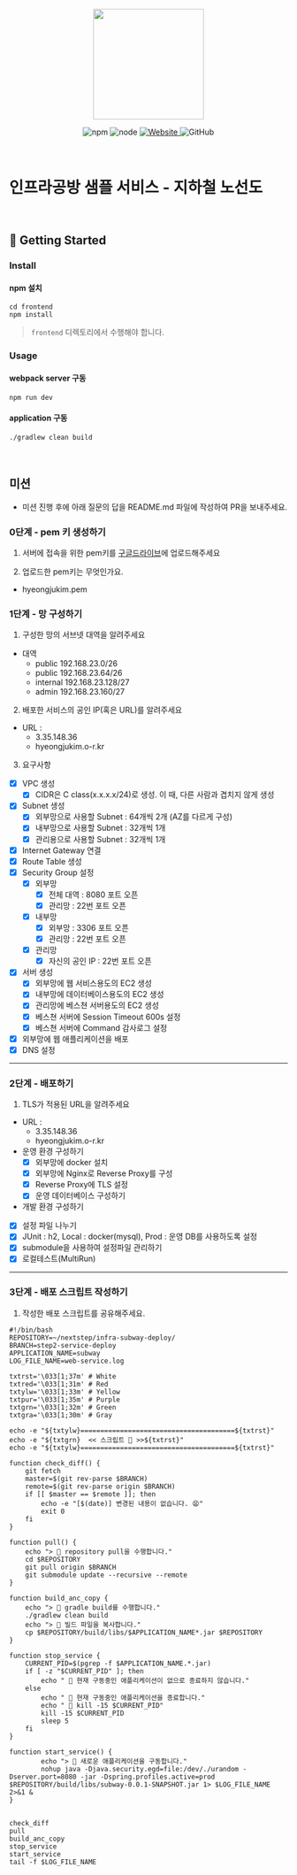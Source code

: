 <p align="center">
    <img width="200px;" src="https://raw.githubusercontent.com/woowacourse/atdd-subway-admin-frontend/master/images/main_logo.png"/>
</p>
<p align="center">
  <img alt="npm" src="https://img.shields.io/badge/npm-%3E%3D%205.5.0-blue">
  <img alt="node" src="https://img.shields.io/badge/node-%3E%3D%209.3.0-blue">
  <a href="https://edu.nextstep.camp/c/R89PYi5H" alt="nextstep atdd">
    <img alt="Website" src="https://img.shields.io/website?url=https%3A%2F%2Fedu.nextstep.camp%2Fc%2FR89PYi5H">
  </a>
  <img alt="GitHub" src="https://img.shields.io/github/license/next-step/atdd-subway-service">
</p>

<br>

# 인프라공방 샘플 서비스 - 지하철 노선도

<br>

## 🚀 Getting Started

### Install
#### npm 설치
```
cd frontend
npm install
```
> `frontend` 디렉토리에서 수행해야 합니다.

### Usage
#### webpack server 구동
```
npm run dev
```
#### application 구동
```
./gradlew clean build
```
<br>

## 미션

* 미션 진행 후에 아래 질문의 답을 README.md 파일에 작성하여 PR을 보내주세요.

### 0단계 - pem 키 생성하기

1. 서버에 접속을 위한 pem키를 [구글드라이브](https://drive.google.com/drive/folders/1dZiCUwNeH1LMglp8dyTqqsL1b2yBnzd1?usp=sharing)에 업로드해주세요

2. 업로드한 pem키는 무엇인가요.
- hyeongjukim.pem

### 1단계 - 망 구성하기
1. 구성한 망의 서브넷 대역을 알려주세요
- 대역
  - public 192.168.23.0/26
  - public 192.168.23.64/26
  - internal 192.168.23.128/27
  - admin 192.168.23.160/27

2. 배포한 서비스의 공인 IP(혹은 URL)를 알려주세요
- URL : 
  - 3.35.148.36
  - hyeongjukim.o-r.kr
  
3. 요구사항
- [x] VPC 생성
  - [x] CIDR은 C class(x.x.x.x/24)로 생성. 이 때, 다른 사람과 겹치지 않게 생성
- [x] Subnet 생성
  - [x] 외부망으로 사용할 Subnet : 64개씩 2개 (AZ를 다르게 구성)
  - [x] 내부망으로 사용할 Subnet : 32개씩 1개
  - [x] 관리용으로 사용할 Subnet : 32개씩 1개
- [x] Internet Gateway 연결
- [x] Route Table 생성
- [x] Security Group 설정
  - [x] 외부망
    - [x] 전체 대역 : 8080 포트 오픈
    - [x] 관리망 : 22번 포트 오픈
  - [x] 내부망
    - [x] 외부망 : 3306 포트 오픈
    - [x] 관리망 : 22번 포트 오픈
  - [x] 관리망
    - [x] 자신의 공인 IP : 22번 포트 오픈
- [x] 서버 생성
  - [x] 외부망에 웹 서비스용도의 EC2 생성
  - [x] 내부망에 데이터베이스용도의 EC2 생성
  - [x] 관리망에 베스쳔 서버용도의 EC2 생성
  - [x] 베스쳔 서버에 Session Timeout 600s 설정
  - [x] 베스쳔 서버에 Command 감사로그 설정
- [x] 외부망에 웹 애플리케이션을 배포
- [x] DNS 설정

---

### 2단계 - 배포하기
1. TLS가 적용된 URL을 알려주세요

- URL : 
  - 3.35.148.36
  - hyeongjukim.o-r.kr
- 운영 환경 구성하기
  - [x] 외부망에 docker 설치
  - [x] 외부망에 Nginx로 Reverse Proxy를 구성
  - [x] Reverse Proxy에 TLS 설정
  - [x] 운영 데이터베이스 구성하기
- 개발 환경 구성하기
- [x] 설정 파일 나누기
- [x] JUnit : h2, Local : docker(mysql), Prod : 운영 DB를 사용하도록 설정
- [x] submodule을 사용하여 설정파일 관리하기
- [x] 로컬테스트(MultiRun)

---

### 3단계 - 배포 스크립트 작성하기

1. 작성한 배포 스크립트를 공유해주세요.


```shell
#!/bin/bash
REPOSITORY=~/nextstep/infra-subway-deploy/
BRANCH=step2-service-deploy
APPLICATION_NAME=subway
LOG_FILE_NAME=web-service.log

txtrst='\033[1;37m' # White
txtred='\033[1;31m' # Red
txtylw='\033[1;33m' # Yellow
txtpur='\033[1;35m' # Purple
txtgrn='\033[1;32m' # Green
txtgra='\033[1;30m' # Gray

echo -e "${txtylw}=======================================${txtrst}"
echo -e "${txtgrn}  << 스크립트 🧐 >>${txtrst}"
echo -e "${txtylw}=======================================${txtrst}"

function check_diff() {
    git fetch
    master=$(git rev-parse $BRANCH)
    remote=$(git rev-parse origin $BRANCH)
    if [[ $master == $remote ]]; then
        echo -e "[$(date)] 변경된 내용이 없습니다. 😫"
        exit 0
    fi
}

function pull() {
    echo "> 🚀 repository pull을 수행합니다."
    cd $REPOSITORY
    git pull origin $BRANCH
    git submodule update --recursive --remote
}

function build_anc_copy {
    echo "> 🚀 gradle build를 수행합니다."
    ./gradlew clean build
    echo "> 🚀 빌드 파일을 복사합니다."
    cp $REPOSITORY/build/libs/$APPLICATION_NAME*.jar $REPOSITORY
}

function stop_service {
    CURRENT_PID=$(pgrep -f $APPLICATION_NAME.*.jar)
    if [ -z "$CURRENT_PID" ]; then
        echo " 🚀 현재 구동중인 애플리케이션이 없으로 종료하지 않습니다."
    else
        echo " 🚀 현재 구동중인 애플리케이션을 종료합니다."
        echo " 🚀 kill -15 $CURRENT_PID"
        kill -15 $CURRENT_PID
        sleep 5
    fi
}

function start_service() {
        echo "> 🚀 새로운 애플리케이션을 구동합니다."
        nohup java -Djava.security.egd=file:/dev/./urandom -Dserver.port=8080 -jar -Dspring.profiles.active=prod $REPOSITORY/build/libs/subway-0.0.1-SNAPSHOT.jar 1> $LOG_FILE_NAME 2>&1 &
}


check_diff
pull
build_anc_copy
stop_service
start_service
tail -f $LOG_FILE_NAME
```
